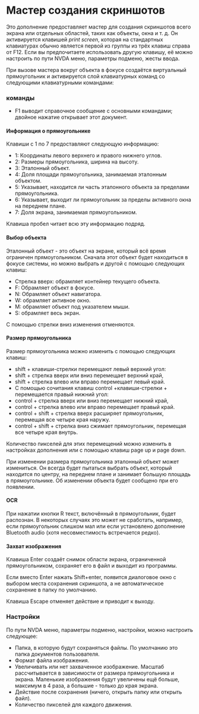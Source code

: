 # Мастер создания скриншотов

Это дополнение предоставляет мастер для создания скриншотов всего экрана или отдельных областей, таких как объекты, окна и т. д. Он активируется клавишей _print screen_, которая на стандартных клавиатурах обычно является первой из группы из трёх клавиш справа от F12. Если вы предпочитаете использовать другую клавишу, её можно настроить по пути NVDA меню, параметры подменю, жесты ввода.

При вызове мастера вокруг объекта в фокусе создаётся виртуальный прямоугольник и активируется слой клавиатурных команд со следующими клавиатурными командами:

### команды

* F1 выводит справочное сообщение с основными командами; двойное нажатие открывает этот документ.

#### Информация о прямоугольнике

Клавиши с 1 по 7 предоставляют следующую информацию:

* 1: Координаты левого верхнего и правого нижнего углов.
* 2: Размеры прямоугольника, ширина на высоту.
* 3: Эталонный объект.
* 4: Доля площади прямоугольника, занимаемая эталонным объектом.
* 5: Указывает, находится ли часть эталонного объекта за пределами прямоугольника.
* 6: Указывает, выходит ли прямоугольник за пределы активного окна на переднем плане.
* 7: Доля экрана, занимаемая прямоугольником.

Клавиша пробел читает всю эту информацию подряд.

#### Выбор объекта

Эталонный объект - это объект на экране, который всё время ограничен прямоугольником. Сначала этот объект будет находиться в фокусе системы, но можно выбрать и другой с помощью следующих клавиш:

* Стрелка вверх: обрамляет контейнер текущего объекта.
* F: Обрамляет объект в фокусе.
* N: Обрамляет  объект навигатора.
* W: обрамляет активное окно.
* M: обрамляет объект под указателем мыши.
* S: обрамляет весь экран.

С помощью стрелки вниз изменения отменяются.

#### Размер прямоугольника

Размер прямоугольника можно изменить с помощью следующих клавиш:

* shift + клавиши-стрелки перемещают левый верхний угол:
* shift + стрелка вверх или вниз перемещает верхний край,
* shift + стрелка влево или вправо перемещает левый край.
* С помощью сочитания клавиш control +клавиши-стрелки + перемещается правый нижний угол:
* control + стрелка вверх или вниз перемещает нижний край,
* control + стрелка влево или вправо перемещает правый край.
* control + shift + стрелка вверх расширяет прямоугольник, перемещая все четыре края наружу.
* control + shift + стрелка вниз сжимает прямоугольник, перемещая все четыре края внутрь.

Количество пикселей для этих перемещений можно изменить в настройках дополнения или с помощью клавиш page up и page down.

При изменении размера прямоугольника эталонный объект может измениться. Он всегда будет пытаться выбрать объект, который находится по центру, на переднем плане и занимает большую площадь в прямоугольнике. Об изменении объекта будет сообщено при его появлении.

#### OCR

При нажатии кнопки R текст, включённый в прямоугольник, будет распознан. В некоторых случаях это может не сработать, например, если прямоугольник слишком мал или если установлено дополнение Bluetooth audio (хотя несовместимость встречается редко).

#### Захват изображения

Клавиша Enter создаёт снимок области экрана, ограниченной прямоугольником, сохраняет его в файл и выходит из программы.

Если вместо Enter нажать Shift+enter, появится диалоговое окно с выбором места сохранения скриншота, а не автоматическое сохранение в папку по умолчанию.

Клавиша Escape отменяет действие и приводит к выходу.

### Настройки

По пути  NVDA меню, параметры подменю, настройки, можно настроить следующее:

* Папка, в которую будут сохраняться файлы.  По умолчанию это папка документов пользователя.
* Формат файла изображения.
* Увеличивать или нет захваченное изображение. Масштаб рассчитывается в зависимости от размера прямоугольника и экрана. Маленькие изображения будут увеличены ещё больше, максимум в 4 раза, а большие - только до края экрана.
* Действие после сохранения (ничего, открыть папку или открыть файл).
* Количество пикселей для каждого движения.